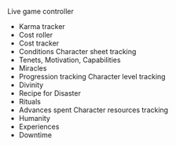 Live game controller 
* Karma tracker 
* Cost roller
* Cost tracker 
* Conditions
Character sheet tracking
* Tenets, Motivation, Capabilities
* Miracles
* Progression tracking
Character level tracking 
* Divinity
* Recipe for Disaster
* Rituals
* Advances spent
Character resources tracking
* Humanity
* Experiences
* Downtime